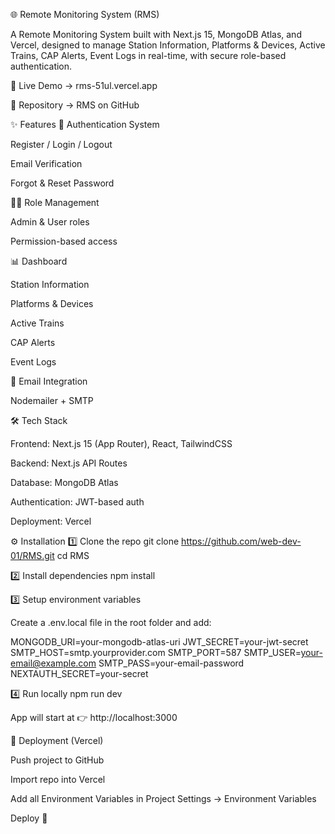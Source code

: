 🌐 Remote Monitoring System (RMS)

A Remote Monitoring System built with Next.js 15, MongoDB Atlas, and Vercel, designed to manage Station Information, Platforms & Devices, Active Trains, CAP Alerts, Event Logs in real-time, with secure role-based authentication.

🚀 Live Demo → rms-51ul.vercel.app

📂 Repository → RMS on GitHub

✨ Features
🔑 Authentication System

Register / Login / Logout

Email Verification

Forgot & Reset Password

👨‍💼 Role Management

Admin & User roles

Permission-based access

📊 Dashboard

Station Information

Platforms & Devices

Active Trains

CAP Alerts

Event Logs

📧 Email Integration

Nodemailer + SMTP

🛠️ Tech Stack

Frontend: Next.js 15 (App Router), React, TailwindCSS

Backend: Next.js API Routes

Database: MongoDB Atlas

Authentication: JWT-based auth

Deployment: Vercel

⚙️ Installation
1️⃣ Clone the repo
git clone https://github.com/web-dev-01/RMS.git
cd RMS

2️⃣ Install dependencies
npm install

3️⃣ Setup environment variables

Create a .env.local file in the root folder and add:

MONGODB_URI=your-mongodb-atlas-uri
JWT_SECRET=your-jwt-secret
SMTP_HOST=smtp.yourprovider.com
SMTP_PORT=587
SMTP_USER=your-email@example.com
SMTP_PASS=your-email-password
NEXTAUTH_SECRET=your-secret

4️⃣ Run locally
npm run dev


App will start at 👉 http://localhost:3000

🚀 Deployment (Vercel)

Push project to GitHub

Import repo into Vercel

Add all Environment Variables in
Project Settings → Environment Variables

Deploy 🎉